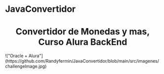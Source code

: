 # JavaConvertidor
<h1 align="center">Convertidor de Monedas y mas, Curso Alura BackEnd </h1>
!["Oracle + Alura"](https://github.com/Randyfermin/JavaConvertidor/blob/main/src/imagenes/challengeImage.jpg)
